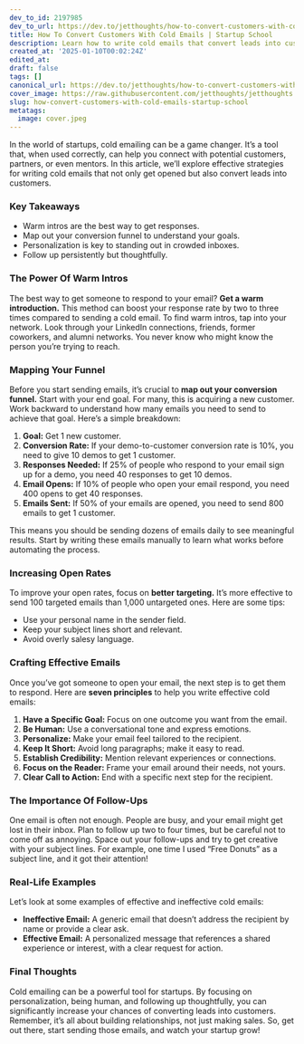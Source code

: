 ```yaml
---
dev_to_id: 2197985
dev_to_url: https://dev.to/jetthoughts/how-to-convert-customers-with-cold-emails-startup-school-4gif
title: How To Convert Customers With Cold Emails | Startup School
description: Learn how to write cold emails that convert leads into customers. Discover effective strategies, key principles, and real-life examples to enhance your cold outreach efforts.
created_at: '2025-01-10T00:02:24Z'
edited_at:
draft: false
tags: []
canonical_url: https://dev.to/jetthoughts/how-to-convert-customers-with-cold-emails-startup-school-4gif
cover_image: https://raw.githubusercontent.com/jetthoughts/jetthoughts.github.io/master/content/blog/how-convert-customers-with-cold-emails-startup-school/cover.jpeg
slug: how-convert-customers-with-cold-emails-startup-school
metatags:
  image: cover.jpeg
---
```

In the world of startups, cold emailing can be a game changer. It’s a tool that, when used correctly, can help you connect with potential customers, partners, or even mentors. In this article, we’ll explore effective strategies for writing cold emails that not only get opened but also convert leads into customers.

### Key Takeaways

*   Warm intros are the best way to get responses.
*   Map out your conversion funnel to understand your goals.
*   Personalization is key to standing out in crowded inboxes.
*   Follow up persistently but thoughtfully.

### The Power Of Warm Intros

The best way to get someone to respond to your email? **Get a warm introduction.** This method can boost your response rate by two to three times compared to sending a cold email. To find warm intros, tap into your network. Look through your LinkedIn connections, friends, former coworkers, and alumni networks. You never know who might know the person you’re trying to reach.

### Mapping Your Funnel

Before you start sending emails, it’s crucial to **map out your conversion funnel.** Start with your end goal. For many, this is acquiring a new customer. Work backward to understand how many emails you need to send to achieve that goal. Here’s a simple breakdown:

1.  **Goal:** Get 1 new customer.
2.  **Conversion Rate:** If your demo-to-customer conversion rate is 10%, you need to give 10 demos to get 1 customer.
3.  **Responses Needed:** If 25% of people who respond to your email sign up for a demo, you need 40 responses to get 10 demos.
4.  **Email Opens:** If 10% of people who open your email respond, you need 400 opens to get 40 responses.
5.  **Emails Sent:** If 50% of your emails are opened, you need to send 800 emails to get 1 customer.

This means you should be sending dozens of emails daily to see meaningful results. Start by writing these emails manually to learn what works before automating the process.

### Increasing Open Rates

To improve your open rates, focus on **better targeting.** It’s more effective to send 100 targeted emails than 1,000 untargeted ones. Here are some tips:

*   Use your personal name in the sender field.
*   Keep your subject lines short and relevant.
*   Avoid overly salesy language.

### Crafting Effective Emails

Once you’ve got someone to open your email, the next step is to get them to respond. Here are **seven principles** to help you write effective cold emails:

1.  **Have a Specific Goal:** Focus on one outcome you want from the email.
2.  **Be Human:** Use a conversational tone and express emotions.
3.  **Personalize:** Make your email feel tailored to the recipient.
4.  **Keep It Short:** Avoid long paragraphs; make it easy to read.
5.  **Establish Credibility:** Mention relevant experiences or connections.
6.  **Focus on the Reader:** Frame your email around their needs, not yours.
7.  **Clear Call to Action:** End with a specific next step for the recipient.

### The Importance Of Follow-Ups

One email is often not enough. People are busy, and your email might get lost in their inbox. Plan to follow up two to four times, but be careful not to come off as annoying. Space out your follow-ups and try to get creative with your subject lines. For example, one time I used “Free Donuts” as a subject line, and it got their attention!

### Real-Life Examples

Let’s look at some examples of effective and ineffective cold emails:

*   **Ineffective Email:** A generic email that doesn’t address the recipient by name or provide a clear ask.
*   **Effective Email:** A personalized message that references a shared experience or interest, with a clear request for action.

### Final Thoughts

Cold emailing can be a powerful tool for startups. By focusing on personalization, being human, and following up thoughtfully, you can significantly increase your chances of converting leads into customers. Remember, it’s all about building relationships, not just making sales. So, get out there, start sending those emails, and watch your startup grow!